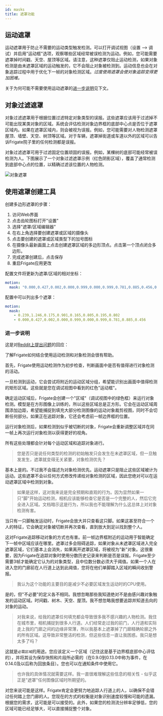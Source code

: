```yaml
---
id: masks
title: 遮罩功能
---
```


## 运动遮罩

运动遮罩用于防止不需要的运动类型触发检测。可以打开调试视图（设置 --> 调试）并启用"运动框"选项，观察哪些区域经常被误检测为运动。例如，您可能需要遮罩掉时间戳、天空、屋顶等区域。请注意，这种遮罩仅阻止运动检测，如果对象检测是由未遮罩区域的运动触发的，它不会阻止对象被检测到。运动信息也会在对象追踪过程中用于优化下一帧的对象检测区域。_过度使用遮罩会使对象追踪变得更加困难。_

关于为何可能不需要使用运动遮罩的[进一步说明](#进一步说明)见下文。

## 对象过滤遮罩

对象过滤遮罩用于根据位置过滤特定对象类型的误报。这些遮罩应该用于过滤掉不可能出现某类对象的区域。系统会评估检测对象边界框的底部中心点是否位于遮罩区域内。如果在遮罩区域内，则会被视为误报。例如，您可能需要对人物检测遮罩屋顶、墙壁、天空、树顶等区域。对于车辆，遮罩掉街道或车道以外的区域可以告诉Frigate院子里的任何检测都是误报。

对象过滤遮罩可用于过滤固定位置顽固的误报。例如，某棵树的底部可能经常被误检测为人。下图展示了一个对象过滤遮罩示例（红色阴影区域），覆盖了通常检测到底部中心点的位置，以精确过滤该位置的人物检测。

![对象遮罩](/img/bottom-center-mask.jpg)

## 使用遮罩创建工具

创建多边形遮罩的步骤：

1. 访问Web界面
2. 点击齿轮图标打开"设置"
3. 选择"遮罩/区域编辑器"
4. 在右上角选择要创建遮罩或区域的摄像头
5. 点击要创建的遮罩或区域类型下的加号图标
6. 在摄像头最新画面上点击创建遮罩区域的多边形顶点。点击第一个顶点闭合多边形。
7. 完成遮罩创建后，点击保存
8. 重启Frigate应用更改

配置文件将更新为遮罩/区域的相对坐标：

```yaml
motion:
  mask: "0.000,0.427,0.002,0.000,0.999,0.000,0.999,0.781,0.885,0.456,0.700,0.424,0.701,0.311,0.507,0.294,0.453,0.347,0.451,0.400"
```

配置中可以列出多个遮罩：

```yaml
motion:
  mask:
    - 0.239,1.246,0.175,0.901,0.165,0.805,0.195,0.802
    - 0.000,0.427,0.002,0.000,0.999,0.000,0.999,0.781,0.885,0.456
```

### 进一步说明

这是对[Reddit上提出问题](https://www.reddit.com/r/homeautomation/comments/ppxdve/replacing_my_doorbell_with_a_security_camera_a_6/hd876w4?utm_source=share&utm_medium=web2x&context=3)的回应：

了解Frigate如何结合使用运动检测和对象检测会很有帮助。

首先，Frigate使用运动检测作为初步检查，判断画面中是否有值得进行对象检测的活动。

一旦检测到运动，它会尝试将附近的运动区域分组，希望能识别出画面中值得检测的矩形区域。这些就是您在调试视图中看到的红色"运动框"。

确定运动区域后，Frigate会创建一个"区域"（调试视图中的绿色框）来运行对象检测。模型是在方形图像上训练的，所以这些区域总是正方形。它会在运动区域周围添加边距，希望能捕捉到填充大部分检测图像的运动对象裁剪视图，同时不会切断任何部分。如果正在追踪对象，它还会考虑前一帧边界框的位置。

运行对象检测后，如果检测到似乎被切断的对象，Frigate会重新调整区域并在同一帧上再次运行对象检测以获得更好的视角。

所有这些处理都会针对每个运动区域和追踪对象进行。

> 您是否只是说任何类型的检测的初始触发只会发生在未遮罩区域，但一旦触发发生，遮罩就变得无关紧要，对象检测优先？

基本上是的。不过我不会描述为对象检测优先。运动遮罩只是阻止这些区域被计为运动。这些遮罩不会以任何方式修改传递给对象检测的区域，因此您绝对可以在运动遮罩区域中检测到对象。

> 如果是这样，这对我来说是完全预期和直观的行为。因为显然如果一只"脚"开始运动检测，相机应该能够检查它是否是一个完整的人，然后它完全进入区域。文档暗示这是行为，所以我也不能理解为什么这总体上对对象检测有害。

当只有一只脚触发运动时，Frigate会放大并只查看这只脚。如果这甚至符合一个人的特征，它会确定对象被切断并再次查看，直到放大到足以找到整个人。

这对Frigate追踪移动对象的方式也有害。前一帧边界框附近的运动用于智能确定下一帧中区域应该在哪里。遮罩过多会阻碍追踪，如果对象从未遮罩区域进入完全遮罩区域，它们基本上会消失，如果离开遮罩区域，将被视为"新"对象。这很重要，因为Frigate在追踪对象时使用分数历史记录来判断是否是误报。Frigate至少需要3帧才能确定它认为的对象类型，且中位数分数必须大于阈值。如果一个人在进入您的门廊前在人行道上达到此阈值，您将在他们单脚踏入区域的瞬间收到警报。

> 我认为这个功能的主要目的是减少不必要区域发生运动时的CPU使用。

是的，但"不必要"的定义各不相同。我想忽略那些我知道绝对不是由感兴趣对象触发的运动区域。时间戳、树木、天空、屋顶。我不想忽略我想要追踪并知道去向的对象的运动。

> 对我来说，给我的遮罩任何填充都会导致很多我不感兴趣的人物检测。我住在城市里，相机捕捉到很多人行道。人们经常走过我的前门，人行道和实际走上我的门廊之间的边缘非常薄，所以我基本上遮罩掉了门廊精确轮廓之外的所有区域。这导致非常整洁的检测，但这些信息一直让我困惑。我只是想太多了吗？

这就是`必需区域`的用途。您应该定义一个区域（记住这是基于边界框底部中心评估的），并将其设为保存快照和片段所必需的（在0.9.0到0.13.0中称为事件，在0.14.0及以后称为回放条目）。您也可以在通知条件中使用它。

> 也许我的具体情况就需要这样。我一直很难理解这些信息的相关性 - 似乎这正是"遮罩"任何图像区域时所期望的。

对您来说可能是这样。Frigate肯定会更努力地追踪人行道上的人，以确保不会错过任何踏上您门廊的人。您现在的方式的权衡是对象识别速度较慢和可能的遗漏。根据您的需求，这可能是可以接受的。此外，如果您的检测流分辨率足够低，您的区域可能已经足够大，可以直接捕捉整个对象。